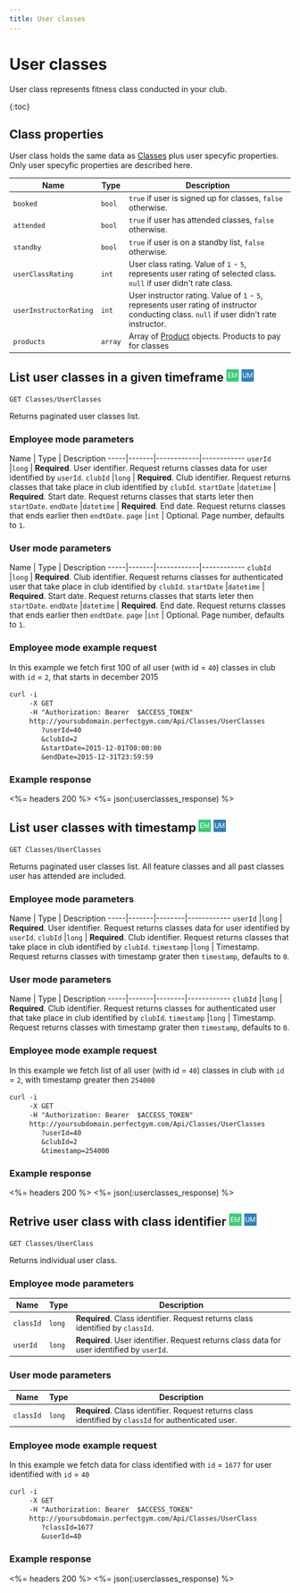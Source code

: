 ```yaml
---
title: User classes
---
```

 
# User classes

User class represents fitness class conducted in your club.

{:toc}


## <a name="properties"></a>Class properties

User class holds the same data as [Classes][ClassesProperties] plus user specyfic properties.
Only user specyfic properties are described here.


Name            		| Type    | Description
-----|------------------|----------------------
`booked`     			|`bool`   | `true` if user is signed up for classes, `false` otherwise.
`attended`    			|`bool`   | `true` if user has attended classes, `false` otherwise.
`standby`               |`bool`   | `true` if user is on a standby list, `false` otherwise.
`userClassRating`       |`int`    | User class rating. Value of `1` - `5`, represents user rating of selected class. `null` if user didn't rate class.
`userInstructorRating`  |`int`    | User instructor rating. Value of `1` - `5`, represents user rating of instructor conducting class. `null` if user didn't rate instructor.
`products`   |`array`			| Array of [Product][Product] objects. Products to pay for classes



## List user classes in a given timeframe ![alt text][EM] ![alt text][UM]

    GET Classes/UserClasses

Returns paginated user classes list.


### Employee mode parameters 

Name         | Type       | Description
-----|-------|------------|------------
`userId`     |`long`      | **Required**. User identifier. Request returns classes data for user identified by `userId`.
`clubId`     |`long`      | **Required**. Club identifier. Request returns classes that take place in club identified by `clubId`.
`startDate`  |`datetime`  | **Required**. Start date. Request returns classes that starts leter then `startDate`.
`endDate`    |`datetime`  | **Required**. End date. Request returns classes that ends earlier then `endtDate`.
`page`       |`int`       | Optional. Page number, defaults to `1`.

### User mode parameters 

Name         | Type       | Description
-----|-------|------------|------------
`clubId`     |`long`      | **Required**. Club identifier. Request returns classes for authenticated user that take place in club identified by `clubId`.
`startDate`  |`datetime`  | **Required**. Start date. Request returns classes that starts leter then `startDate`.
`endDate`    |`datetime`  | **Required**. End date. Request returns classes that ends earlier then `endtDate`.
`page`       |`int`       | Optional. Page number, defaults to `1`.



### Employee mode example request

In this example we fetch first 100 of all user (with id = `40`) classes in club with `id` = `2`, that starts in december 2015

``` command-line
curl -i 
     -X GET 
     -H "Authorization: Bearer  $ACCESS_TOKEN"  
     http://yoursubdomain.perfectgym.com/Api/Classes/UserClasses
        ?userId=40
        &clubId=2
        &startDate=2015-12-01T00:00:00
        &endDate=2015-12-31T23:59:59
```


### Example response

<%= headers 200 %>
<%= json(:userclasses_response) %>



## List user classes with timestamp ![alt text][EM] ![alt text][UM]

    GET Classes/UserClasses

Returns paginated user classes list. All feature classes and all past classes user has attended are included.


### Employee mode parameters 

Name         | Type   | Description
-----|-------|--------|------------
`userId`     |`long`  | **Required**. User identifier. Request returns classes data for user identified by `userId`.
`clubId`     |`long`  | **Required**. Club identifier. Request returns classes that take place in club identified by `clubId`.
`timestamp`  |`long`  | Timestamp. Request returns classes with timestamp grater then `timestamp`, defaults to `0`.


### User mode parameters 

Name         | Type   | Description
-----|-------|--------|------------
`clubId`     |`long`  | **Required**. Club identifier. Request returns classes for authenticated user that take place in club identified by `clubId`.
`timestamp`  |`long`  | Timestamp. Request returns classes with timestamp grater then `timestamp`, defaults to `0`.


### Employee mode example request

In this example we fetch list of all user (with id = `40`) classes in club with `id` = `2`, with timestamp greater then `254000`

``` command-line
curl -i 
     -X GET 
     -H "Authorization: Bearer  $ACCESS_TOKEN"  
     http://yoursubdomain.perfectgym.com/Api/Classes/UserClasses
        ?userId=40
        &clubId=2
        &timestamp=254000
```


### Example response

<%= headers 200 %>
<%= json(:userclasses_response) %>



## Retrive user class with class identifier ![alt text][EM] ![alt text][UM]

    GET Classes/UserClass

Returns individual user class.


### Employee mode parameters 

Name         | Type   | Description
-------------|--------|--------------------
`classId`    |`long`  | **Required**. Class identifier. Request returns class identified by `classId`.
`userId`     |`long`  | **Required**. User identifier. Request returns class data for user identified by `userId`.

### User mode parameters 

Name         | Type   | Description
-------------|--------|--------------------
`classId`    |`long`  | **Required**. Class identifier. Request returns class identified by `classId` for authenticated user.



### Employee mode example request

In this example we fetch data for class identified with `id` = `1677` for user identified with `id` = `40`

``` command-line
curl -i 
     -X GET 
     -H "Authorization: Bearer  $ACCESS_TOKEN"  
     http://yoursubdomain.perfectgym.com/Api/Classes/UserClass
        ?classId=1677
        &userId=40        
```


### Example response

<%= headers 200 %>
<%= json(:userclasses_response) %>




[Classes]:  /api/classes/classes
[Product]:  /appendix/datatypes/product
[ClassesProperties]:  /api/classes/classes#properties

[EM]: /assets/images/employee.png "Employee mode"
[UM]: /assets/images/user.png "User mode"
